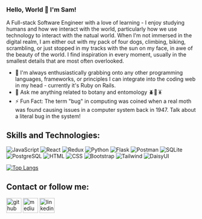 ### Hello, World 👋  I'm Sam!

A Full-stack Software Engineer with a love of learning - I enjoy studying humans and how we interact with the world, particularly how we use technology to interact with the natual world. When I'm not immersed in the digital realm, I am either out with my pack of four dogs, climbing, biking, scrambling, or just stopped in my tracks with the sun on my face, in awe of the beauty of the world. I find inspiration in every moment, usually in the smallest details that are most often overlooked.

- 🌱 I'm always enthusiastically grabbing onto any other programming languages, frameworks, or principles I can integrate into the coding web in my head - currently it's Ruby on Rails.
- 💬 Ask me anything related to botany and entomology 🪲🐛🪳
- ⚡ Fun Fact: The term "bug" in computing was coined when a real moth was found causing issues in a computer system back in 1947. Talk about a literal bug in the system!


## Skills and Technologies:

<p>

<img alt='JavaScript' src='https://img.shields.io/badge/JavaScript-F7DF1E?logo=javascript&logoColor=white&style=flat'>

<img alt='React' src='https://img.shields.io/badge/React-F7DF1E?logo=react&logoColor=white&style=flat&color=blue' />

<img alt='Redux' src='https://img.shields.io/badge/Redux-764BC?logo=redux&logoColor=white&style=flat' />

<img alt='Python' src='https://img.shields.io/badge/Python-F7DF1E?logo=python&logoColor=white&style=flat&color=yellowgreen' />

<img alt='Flask' src='https://img.shields.io/badge/Flask-000000?style=flat&logo=flask' />

<img alt="Postman" src="https://camo.githubusercontent.com/5dbc91c96697ff4e6626a305019cc44bdadab5146d3ad9269497e9bff6bd0605/68747470733a2f2f696d672e736869656c64732e696f2f62616467652f506f73746d616e2d4646364333373f6c6f676f3d73716c697465266c6f676f436f6c6f723d7768697465267374796c653d666c6174" data-canonical-src="https://img.shields.io/badge/Postman-FF6C37?logo=sqlite&amp;logoColor=white&amp;style=flat" style="max-width: 100%;">

<img alt='SQLite' src='https://img.shields.io/badge/SQLite-003B57?logo=sqlite&logoColor=white&style=flat' />

<img alt='PostgreSQL' src='https://img.shields.io/badge/PostgreSQL-4169E1?logo=postgresql&logoColor=white&style=flat' />

<img alt='HTML' src='https://img.shields.io/badge/HTML-E34F26?logo=html5&logoColor=white&style=flat' />

<img alt='CSS' src='https://img.shields.io/badge/CSS-1572B6?logo=css3&logoColor=white&style=flat' />

<img alt='Bootstrap' src='https://img.shields.io/badge/Bootstrap-7952B3?logo=bootstrap&logoColor=white&style=flat' />
  
<img alt='Tailwind' src='https://img.shields.io/badge/Tailwind%20CSS-38B2AC?logo=tailwind-css&logoColor=white&style=flat' />
  
<img alt='DaisyUI' src='https://img.shields.io/badge/-DaisyUI-ffa500?logo=daisy&logoColor=white&style=flat' />

</p>

[![Top Langs](https://github-readme-stats.vercel.app/api/top-langs/?username=samchappel&layout=compact)](https://github.com/samchappel/github-readme-stats)

## Contact or follow me:

[<img src='https://cdn.jsdelivr.net/npm/simple-icons@3.0.1/icons/github.svg' alt='github' height='40'>](https://github.com/samchappel)  [<img src='https://cdn.jsdelivr.net/npm/simple-icons@3.0.1/icons/medium.svg' alt='medium' height='40'>](https://medium.com/@sams-scripts)  [<img src='https://cdn.jsdelivr.net/npm/simple-icons@3.0.1/icons/linkedin.svg' alt='linkedin' height='40'>](https://www.linkedin.com/in/sam-chappel/)  

